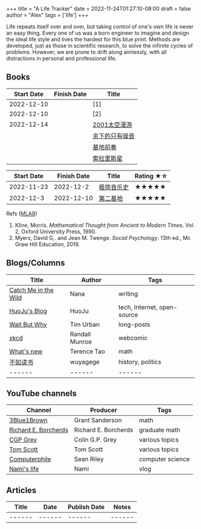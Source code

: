 +++
title = "A Life Tracker"
date = 2022-11-24T01:27:10-08:00
draft = false
author = "Alex"
tags = ['life']
+++

Life repeats itself over and over, but taking control of one's own life is never an easy thing. Every one of us was a born engineer to imagine and design the ideal life style and lives the hardest for this blue print. Methods are developed, just as those in scientific research, to solve the infinite cycles of problems. However, we are prone to drift along aimlessly, with all distractions in personal and professional life. 


## Books
| Start Date | Finish Date | Title |
| ---- | ---- | ---- |
| 2022-12-10 | | [1] |
| 2022-12-10 | | [2] |
| 2022-12-14 | | [2001太空漫游](https://book.douban.com/subject/30471298/) |
|  | | [余下的只有噪音](https://book.douban.com/subject/34978358/) |
|  | | [基地前奏](https://book.douban.com/subject/26389893/) |
|  | | [索拉里斯星](https://book.douban.com/subject/35049755/) |

| Start Date | Finish Date | Title | Rating ★☆ |
| ------ | ------ | ------ | ------ | 
| 2022-11-23 | 2022-12-2 | [极简音乐史](https://book.douban.com/subject/27085977/) | ★★★★★ |
| 2022-12-3 | 2022-12-10 | [第二基地](https://book.douban.com/subject/26389894/) | ★★★★★ |

Refs ([MLA9](https://owl.purdue.edu/owl/research_and_citation/mla_style/mla_formatting_and_style_guide/mla_works_cited_page_books.html))
  1. Kline, Morris. _Mathematical Thought from Ancient to Modern Times_. Vol. 2, Oxford University Press, 1990.
  2. Myers, David G,. and Jean M. Twenge. _Social Psychology_. 13th ed., Mc Graw Hill Education, 2019.


## Blogs/Columns
| Title | Author | Tags |
| ------ | ------ | ------ |
| [Catch Me in the Wild](https://nananadanada.substack.com/) | Nana | writing |
| [HuoJu's Blog](https://jhuo.ca/) | HuoJu | tech, Internet, open-source |
| [Wait But Why](https://waitbutwhy.com/) | Tim Urban | long-posts |
| [xkcd](https://xkcd.com/) | Randall Munroe | webcomic |
| [What's new](https://terrytao.wordpress.com/) | Terence Tao | math |
| [不如读书](https://wuyagege.substack.com/) | wuyagege | history, politics |
| ------ | ------ | ------ |

## YouTube channels
| Channel | Producer | Tags |
| ------ | ------ | ------ |
| [3Blue1Brown](https://www.youtube.com/@3blue1brown) | Grant Sanderson | math |
| [Richard E. Borcherds](https://www.youtube.com/@richarde.borcherds7998) | Richard E. Borcherds | graduate math |
| [CGP Grey](https://www.youtube.com/@CGPGrey) | Colin G.P. Grey | various topics |
| [Tom Scott](https://www.youtube.com/@TomScottGo) | Tom Scott | various topics |
| [Computerphile](https://www.youtube.com/@Computerphile) | Sean Riley | computer science |
| [Nami's life](https://www.youtube.com/@naminokurashi) | Nami | vlog |

## Articles
| Title | Date | Publish Date | Notes |
| ------ | ------ | ------ | ------ | 
| ------ | ------ | ------ | ------ | 
